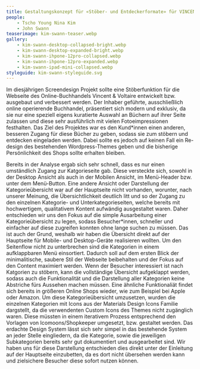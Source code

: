```yaml
---
title: Gestaltungskonzept für «Stöber- und Entdeckerformate» für VINCENT&VOLTAIRE
people:
    - Tscho Young Nina Kim
    - John Swann
teaserimage: kim-swann-teaser.webp
gallery:
    - kim-swann-desktop-collapsed-bright.webp
    - kim-swann-desktop-expanded-bright.webp
    - kim-swann-ihpone-12pro-collapsed.webp
    - kim-swann-ihpone-12pro-expanded.webp
    - kim-swann-ipad-mini-collapsed.webp
styleguide: kim-swann-styleguide.svg
---
```


Im diesjährigen Screendesign Projekt sollte eine Stöberfunktion für die Webseite des Online-Buchhandels Vincent & Voltaire entwickelt bzw. ausgebaut und verbessert werden. Der Inhaber geführte, ausschließlich online operierende Buchhandel, präsentiert sich modern und exklusiv, da sie nur eine speziell eigens kuratierte Auswahl an Büchern auf ihrer Seite zulassen und diese sehr ausführlich mit vielen Fotoeimpressionen festhalten. Das Ziel des Projektes war es den Kund*innen einen anderen, besseren Zugang für diese Bücher zu geben, sodass sie zum stöbern und entdecken eingeladen werden. Dabei sollte es jedoch auf keinen Fall ein Re-design des bestehenden Wordpress-Themes geben und die bisherige Persönlichkeit des Shops sollte erhalten bleiben. 

Bereits in der Analyse ergab sich sehr schnell, dass es nur einen umständlich Zugang zur Katgorieseite gab. Diese versteckte sich, sowohl in der Desktop Ansicht als auch in der Mobilen Ansicht, im Menü-Header bzw. unter dem Menü-Button.
Eine andere Ansicht oder Darstellung der Kategorieübersicht war auf der Hauptseite nicht vorhanden, worunter, nach unserer Meinung, die Übersichtlichkeit deutlich litt und so der Zugang zu den einzelnen Kategorie- und Unterkategorieseiten, welche bereits mit hochwertigem, qualitativem Kontent aufwändig ausgestaltet waren. Daher entschieden wir uns den Fokus auf die simple Ausarbeitung einer Kategorieübersicht zu legen, sodass Besucher*innen, schneller und einfacher auf diese zugreifen konnten ohne lange suchen zu müssen. Das ist auch der Grund, weshalb wir haben die Übersicht direkt auf der Hauptseite für Mobile- und Desktop-Geräte realisieren wollten.
Um den Seitenflow nicht zu unterbrechen sind die Kategorien in einem aufklappbaren Menü einsortiert. Dadurch soll auf dem ersten Blick der minimalitische, saubere Stil der Webseite beibehalten und der Fokus auf den Content maximiert werden. Wenn der Besucher interessiert ist nach Katgorien zu stöbern, kann die vollständige Übersicht aufgeklappt werden, sodass auch die Funktionalität und die Darstellung aller Kategorien keine Abstriche fürs Aussehen machen müssen. 
Eine ähnliche Funktionaliät findet sich bereits in größeren Online Shops wieder, wie zum Beispiel bei Apple oder Amazon.
Um diese Kategorieübersicht umzusetzen, wurden die einzelnen Kategorien mit Icons aus der Materials Design Icons Familie dargstellt, da die verwendenten Custom Icons des Themes nicht zugänglich waren.
Diese müssten in einem iterativem Prozess entsprechend den Vorlagen von Icomoons/Shopkeeper umgesetzt, bzw. gestaltet werden.
Das erdachte Design System lässt sich sehr simpel in das bestehende System an jeder Stelle eingliedern, da die Kategorie, sowie die jeweiligen Subkategorien bereits sehr gut dokumentiert und ausgearbeitet sind. Wir haben uns für diese Darstellung entschieden dies direkt unter der Einleitung auf der Hauptseite einzubetten, da es dort nicht übersehen werden kann und zielsichere Besucher diese sofort nutzen können.
